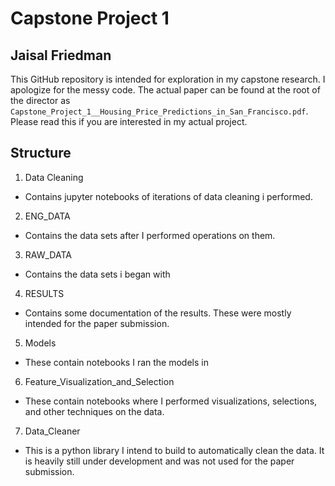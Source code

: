 # Capstone Project 1
## Jaisal Friedman
This GitHub repository is intended for exploration in my capstone research. I apologize for the messy code. The actual paper can be found at the root of the director as `Capstone_Project_1__Housing_Price_Predictions_in_San_Francisco.pdf`. Please read this if you are interested in my actual project.

## Structure
1. Data Cleaning
- Contains jupyter notebooks of iterations of data cleaning i performed.
2. ENG_DATA
- Contains the data sets after I performed operations on them.
3. RAW_DATA
- Contains the data sets i began with
4. RESULTS
- Contains some documentation of the results. These were mostly intended for the paper submission.
5. Models
- These contain notebooks I ran the models in
6. Feature_Visualization_and_Selection
- These contain notebooks where I performed visualizations, selections, and other techniques on the data.
7. Data_Cleaner
- This is a python library I intend to build to automatically clean the data. It is heavily still under development and was not used for the paper submission.
